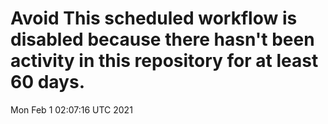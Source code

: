 # Avoid This scheduled workflow is disabled because there hasn't been activity in this repository for at least 60 days.
Mon Feb  1 02:07:16 UTC 2021
